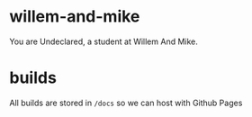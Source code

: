 # willem-and-mike
You are Undeclared, a student at Willem And Mike.

# builds
All builds are stored in `/docs` so we can host with Github Pages

